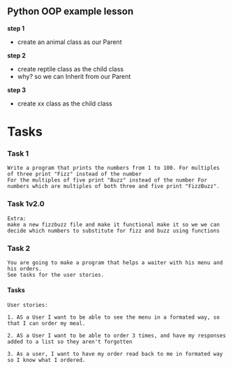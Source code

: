 ## Python OOP example lesson

**step 1**
- create an animal class as our Parent

**step 2**
- create reptile class as the child class
- why? so we can Inherit from our Parent

**step 3**
- create xx class as the child class


# Tasks

### Task 1
```
Write a program that prints the numbers from 1 to 100. For multiples of three print "Fizz" instead of the number
For the multiples of five print "Buzz" instead of the number For numbers which are multiples of both three and five print "FizzBuzz".
```
### Task 1v2.0
```
Extra:
make a new fizzbuzz file and make it functional make it so we we can decide which numbers to substitute for fizz and buzz using functions
```

### Task 2
```
You are going to make a program that helps a waiter with his menu and his orders.
See tasks for the user stories.
```
#### Tasks
```
User stories:

1. AS a User I want to be able to see the menu in a formated way, so that I can order my meal.

2. AS a User I want to be able to order 3 times, and have my responses added to a list so they aren't forgotten

3. As a user, I want to have my order read back to me in formated way so I know what I ordered.

